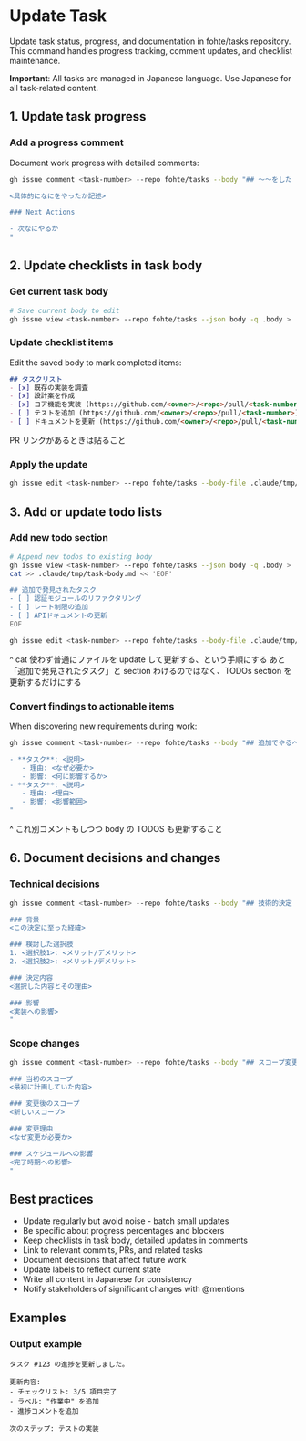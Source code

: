 # Update Task

Update task status, progress, and documentation in fohte/tasks repository. This command handles progress tracking, comment updates, and checklist maintenance.

**Important**: All tasks are managed in Japanese language. Use Japanese for all task-related content.

## 1. Update task progress

### Add a progress comment

Document work progress with detailed comments:

```bash
gh issue comment <task-number> --repo fohte/tasks --body "## 〜〜をした

<具体的になにをやったか記述>

### Next Actions

- 次なにやるか
"
```

## 2. Update checklists in task body

### Get current task body

```bash
# Save current body to edit
gh issue view <task-number> --repo fohte/tasks --json body -q .body > .claude/tmp/task-body.md
```

### Update checklist items

Edit the saved body to mark completed items:

```markdown
## タスクリスト
- [x] 既存の実装を調査
- [x] 設計案を作成
- [x] コア機能を実装 (https://github.com/<owner>/<repo>/pull/<task-number>)
- [ ] テストを追加 (https://github.com/<owner>/<repo>/pull/<task-number>)
- [ ] ドキュメントを更新 (https://github.com/<owner>/<repo>/pull/<task-number>)
```

PR リンクがあるときは貼ること

### Apply the update

```bash
gh issue edit <task-number> --repo fohte/tasks --body-file .claude/tmp/task-body.md
```

## 3. Add or update todo lists

### Add new todo section
```bash
# Append new todos to existing body
gh issue view <task-number> --repo fohte/tasks --json body -q .body > .claude/tmp/task-body.md
cat >> .claude/tmp/task-body.md << 'EOF'

## 追加で発見されたタスク
- [ ] 認証モジュールのリファクタリング
- [ ] レート制限の追加
- [ ] APIドキュメントの更新
EOF

gh issue edit <task-number> --repo fohte/tasks --body-file .claude/tmp/task-body.md
```

^ cat 使わず普通にファイルを update して更新する、という手順にする
あと「追加で発見されたタスク」と section わけるのではなく、TODOs section を更新するだけにする

### Convert findings to actionable items
When discovering new requirements during work:
```bash
gh issue comment <task-number> --repo fohte/tasks --body "## 追加でやるべきこと

- **タスク**: <説明>
   - 理由: <なぜ必要か>
   - 影響: <何に影響するか>
- **タスク**: <説明>
   - 理由: <理由>
   - 影響: <影響範囲>
"
```

^ これ別コメントもしつつ body の TODOS も更新すること

## 6. Document decisions and changes

### Technical decisions
```bash
gh issue comment <task-number> --repo fohte/tasks --body "## 技術的決定

### 背景
<この決定に至った経緯>

### 検討した選択肢
1. <選択肢1>: <メリット/デメリット>
2. <選択肢2>: <メリット/デメリット>

### 決定内容
<選択した内容とその理由>

### 影響
<実装への影響>
"
```

### Scope changes
```bash
gh issue comment <task-number> --repo fohte/tasks --body "## スコープ変更

### 当初のスコープ
<最初に計画していた内容>

### 変更後のスコープ
<新しいスコープ>

### 変更理由
<なぜ変更が必要か>

### スケジュールへの影響
<完了時期への影響>
"
```

## Best practices

- Update regularly but avoid noise - batch small updates
- Be specific about progress percentages and blockers
- Keep checklists in task body, detailed updates in comments
- Link to relevant commits, PRs, and related tasks
- Document decisions that affect future work
- Update labels to reflect current state
- Write all content in Japanese for consistency
- Notify stakeholders of significant changes with @mentions

## Examples

### Output example
```
タスク #123 の進捗を更新しました。

更新内容:
- チェックリスト: 3/5 項目完了
- ラベル: "作業中" を追加
- 進捗コメントを追加

次のステップ: テストの実装
```
